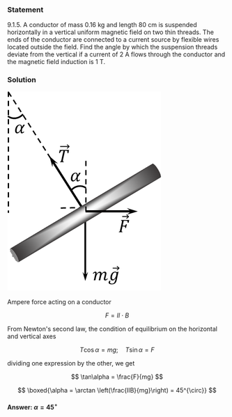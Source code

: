 ###  Statement

$9.1.5.$ A conductor of mass $0.16\mathrm{~kg}$ and length $80\mathrm{~cm}$ is suspended horizontally in a vertical uniform magnetic field on two thin threads. The ends of the conductor are connected to a current source by flexible wires located outside the field. Find the angle by which the suspension threads deviate from the vertical if a current of $2\mathrm{~A}$ flows through the conductor and the magnetic field induction is $1\mathrm{~T}$.

### Solution

![ Forces acting on the system |353x458, 26%](../../img/9.1.5/9.1.5_1.png)

Ampere force acting on a conductor

$$
F = Il\cdot B
$$

From Newton's second law, the condition of equilibrium on the horizontal and vertical axes

$$
T\cos\alpha = mg;\quad T\sin\alpha = F
$$

dividing one expression by the other, we get

$$
\tan\alpha = \frac{F}{mg}
$$

$$
\boxed{\alpha = \arctan \left(\frac{IlB}{mg}\right) = 45^{\circ}}
$$

#### Answer: $\alpha = 45^{\circ}$